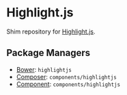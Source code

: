 Highlight.js
============

Shim repository for [Highlight.js](http://highlightjs.org/).

Package Managers
----------------

* [Bower](http://bower.io): `highlightjs`
* [Composer](http://packagist.org/packages/components/highlightjs): `components/highlightjs`
* [Component](http://component.io): `components/highlightjs`
